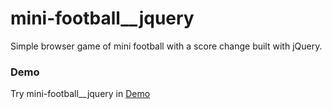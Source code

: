 # mini-football__jquery
Simple browser game of mini football with a score change built with jQuery.

### Demo
Try mini-football__jquery in [Demo](https://konsthardy.github.io/mini-football__jquery/)

